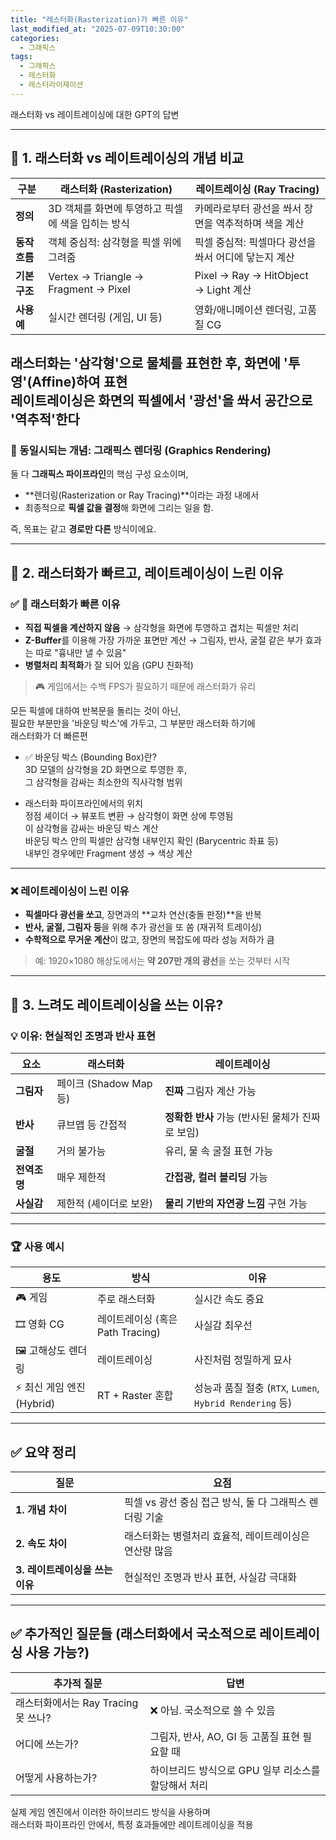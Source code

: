 ```yaml
---
title: "레스터화(Rasterization)가 빠른 이유"
last_modified_at: "2025-07-09T10:30:00"
categories:
  - 그래픽스
tags:
  - 그래픽스
  - 레스터화
  - 레스터라이제이션
---
```


래스터화 vs 레이트레이싱에 대한 GPT의 답변

---

## 🔷 1. 래스터화 vs 레이트레이싱의 개념 비교

| 구분        | 래스터화 (Rasterization)                 | 레이트레이싱 (Ray Tracing)               |
| --------- | ------------------------------------ | ---------------------------------- |
| **정의**    | 3D 객체를 화면에 투영하고 픽셀에 색을 입히는 방식        | 카메라로부터 광선을 쏴서 장면을 역추적하며 색을 계산      |
| **동작 흐름** | 객체 중심적: 삼각형을 픽셀 위에 그려줌               | 픽셀 중심적: 픽셀마다 광선을 쏴서 어디에 닿는지 계산     |
| **기본 구조** | Vertex → Triangle → Fragment → Pixel | Pixel → Ray → HitObject → Light 계산 |
| **사용 예**  | 실시간 렌더링 (게임, UI 등)                   | 영화/애니메이션 렌더링, 고품질 CG               |

래스터화는 '삼각형'으로 물체를 표현한 후, 화면에 '투영'(Affine)하여 표현<br>
레이트레이싱은 화면의 픽셀에서 '광선'을 쏴서 공간으로 '역추적'한다<br>
---

### 🎯 동일시되는 개념: 그래픽스 렌더링 (Graphics Rendering)

둘 다 **그래픽스 파이프라인**의 핵심 구성 요소이며,

* \*\*렌더링(Rasterization or Ray Tracing)\*\*이라는 과정 내에서
* 최종적으로 **픽셀 값을 결정**해 화면에 그리는 일을 함.

즉, 목표는 같고 **경로만 다른** 방식이에요.

---

## 🔷 2. 래스터화가 빠르고, 레이트레이싱이 느린 이유

### ✅ 📌 래스터화가 빠른 이유

* **직접 픽셀을 계산하지 않음**
  → 삼각형을 화면에 투영하고 겹치는 픽셀만 처리
* **Z-Buffer**를 이용해 가장 가까운 표면만 계산
  → 그림자, 반사, 굴절 같은 부가 효과는 따로 "흉내만 낼 수 있음"
* **병렬처리 최적화**가 잘 되어 있음 (GPU 친화적)

> 🎮 게임에서는 수백 FPS가 필요하기 때문에 래스터화가 유리

모든 픽셀에 대하여 반복문을 돌리는 것이 아닌,<br>
필요한 부분만을 '바운딩 박스'에 가두고, 그 부분만 래스터화 하기에<br>
래스터화가 더 빠른편

 - ✅ 바운딩 박스 (Bounding Box)란?<br>
  3D 모델의 삼각형을 2D 화면으로 투영한 후,<br>
  그 삼각형을 감싸는 최소한의 직사각형 범위<br>

 - 래스터화 파이프라인에서의 위치<br>
    정점 셰이더 → 뷰포트 변환 → 삼각형이 화면 상에 투영됨<br>
    이 삼각형을 감싸는 바운딩 박스 계산<br>
    바운딩 박스 안의 픽셀만 삼각형 내부인지 확인 (Barycentric 좌표 등)<br>
    내부인 경우에만 Fragment 생성 → 색상 계산<br>


---

### ❌ 레이트레이싱이 느린 이유

* **픽셀마다 광선을 쏘고**, 장면과의 \*\*교차 연산(충돌 판정)\*\*을 반복
* **반사, 굴절, 그림자 등**을 위해 추가 광선을 또 쏨 (재귀적 트레이싱)
* **수학적으로 무거운 계산**이 많고, 장면의 복잡도에 따라 성능 저하가 큼

> 예: 1920×1080 해상도에서는 **약 207만 개의 광선**을 쏘는 것부터 시작

---

## 🔷 3. 느려도 레이트레이싱을 쓰는 이유?

### 💡 이유: **현실적인 조명과 반사 표현**

| 요소       | 래스터화               | 레이트레이싱                         |
| -------- | ------------------ | ------------------------------ |
| **그림자**  | 페이크 (Shadow Map 등) | **진짜** 그림자 계산 가능               |
| **반사**   | 큐브맵 등 간접적          | **정확한 반사** 가능 (반사된 물체가 진짜로 보임) |
| **굴절**   | 거의 불가능             | 유리, 물 속 굴절 표현 가능               |
| **전역조명** | 매우 제한적             | **간접광, 컬러 블리딩** 가능             |
| **사실감**  | 제한적 (셰이더로 보완)      | **물리 기반의 자연광 느낌** 구현 가능        |

---

### 🏆 사용 예시

| 용도                  | 방식                       | 이유                                               |
| ------------------- | ------------------------ | ------------------------------------------------ |
| 🎮 게임               | 주로 래스터화                  | 실시간 속도 중요                                        |
| 🎞️ 영화 CG           | 레이트레이싱 (혹은 Path Tracing) | 사실감 최우선                                          |
| 🖼️ 고해상도 렌더링        | 레이트레이싱                   | 사진처럼 정밀하게 묘사                                     |
| ⚡ 최신 게임 엔진 (Hybrid) | RT + Raster 혼합           | 성능과 품질 절충 (`RTX`, `Lumen`, `Hybrid Rendering` 등) |

---

## ✅ 요약 정리

| 질문                   | 요점                                 |
| -------------------- | ---------------------------------- |
| **1. 개념 차이**         | 픽셀 vs 광선 중심 접근 방식, 둘 다 그래픽스 렌더링 기술 |
| **2. 속도 차이**         | 래스터화는 병렬처리 효율적, 레이트레이싱은 연산량 많음     |
| **3. 레이트레이싱을 쓰는 이유** | 현실적인 조명과 반사 표현, 사실감 극대화            |
---

## ✅ 추가적인 질문들 (래스터화에서 국소적으로 레이트레이싱 사용 가능?)

| 추가적 질문                        | 답변                             |
| ------------------------- | ------------------------------ |
| 래스터화에서는 Ray Tracing 못 쓰나? | ❌ 아님. 국소적으로 쓸 수 있음             |
| 어디에 쓰는가?                  | 그림자, 반사, AO, GI 등 고품질 표현 필요할 때 |
| 어떻게 사용하는가?                | 하이브리드 방식으로 GPU 일부 리소스를 할당해서 처리 |

실제 게임 엔진에서 이러한 하이브리드 방식을 사용하며<br>
래스터화 파이프라인 안에서, 특정 효과들에만 레이트레이싱을 적용<br>
